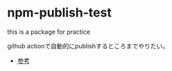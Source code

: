 # npm-publish-test
this is a package for practice

github actionで自動的にpublishするところまでやりたい。

- [参考](https://docs.npmjs.com/packages-and-modules)